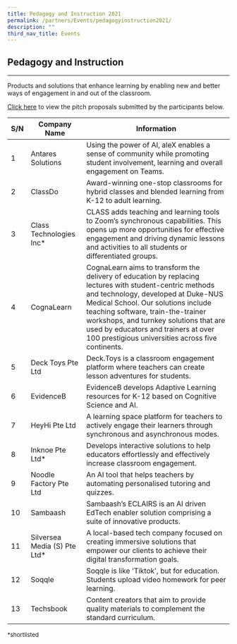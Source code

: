 ```yaml
---
title: Pedagogy and Instruction 2021
permalink: /partners/Events/pedagogyinstruction2021/
description: ""
third_nav_title: Events
---
```

<h2>Pedagogy and Instruction</h2> <hr> 

<p>Products and solutions that enhance learning by enabling new and better ways of engagement in and out of the classroom.</p> <p><a target="_blank" href="https://go.gov.sg/slspd2021-pi">Click here</a> to view the pitch proposals submitted by the participants below.</p>

   
<table>
  <thead>
    <tr>
      <th>S/N</th>
      <th>Company Name</th>
      <th>Information</th>
    </tr>
  </thead>
  <tbody>
    <tr>
      <td>1</td>
      <td>Antares Solutions</td>
      <td>Using the power of AI, aleX enables a sense of community while promoting student involvement, learning and overall engagement on Teams.</td>
    </tr>
    <tr>
      <td>2</td>
      <td>ClassDo</td>
      <td>Award-winning one-stop classrooms for hybrid classes and blended learning from K-12 to adult learning.</td>
    </tr>
    <tr>
      <td>3</td>
      <td>Class Technologies Inc*</td>
      <td>CLASS adds teaching and learning tools to Zoom’s synchronous capabilities. This opens up more opportunities for effective engagement and driving dynamic lessons and activities to all students or differentiated groups.</td>
    </tr>
    <tr>
      <td>4</td>
      <td>CognaLearn</td>
      <td>CognaLearn aims to transform the delivery of education by replacing lectures with student-centric methods and technology, developed at Duke-NUS Medical School. Our solutions include teaching software, train-the-trainer workshops, and turnkey solutions that are used by educators and trainers at over 100 prestigious universities across five continents.</td>
    </tr>
    <tr>
      <td>5</td>
      <td>Deck Toys Pte Ltd</td>
      <td>Deck.Toys is a classroom engagement platform where teachers can create lesson adventures for students.</td>
    </tr>
    <tr>
      <td>6</td>
      <td>EvidenceB</td>
      <td>EvidenceB develops Adaptive Learning resources for K-12 based on Cognitive Science and AI.</td>
    </tr>
    <tr>
      <td>7</td>
      <td>HeyHi Pte Ltd</td>
      <td>A learning space platform for teachers to actively engage their learners through synchronous and asynchronous modes.</td>
    </tr>
    <tr>
      <td>8</td>
      <td>Inknoe Pte Ltd*</td>
      <td>Develops interactive solutions to help educators effortlessly and effectively increase classroom engagement.</td>
    </tr>
    <tr>
      <td>9</td>
      <td>Noodle Factory Pte Ltd</td>
      <td>An AI tool that helps teachers by automating personalised tutoring and quizzes.</td>
    </tr>
    <tr>
      <td>10</td>
      <td>Sambaash</td>
      <td>Sambaash’s ECLAIRS is an AI driven EdTech enabler solution comprising a suite of innovative products.</td>
    </tr>
    <tr>
      <td>11</td>
      <td>Silversea Media (S) Pte Ltd*</td>
      <td>A local-based tech company focused on creating immersive solutions that empower our clients to achieve their digital transformation goals.</td>
    </tr>
    <tr>
      <td>12</td>
      <td>Soqqle</td>
      <td>Soqqle is like 'Tiktok', but for education. Students upload video homework for peer learning.</td>
    </tr>
    <tr>
      <td>13</td>
      <td>Techsbook</td>
      <td>Content creators that aim to provide quality materials to complement the standard curriculum.</td>
</tr></tbody></table>
<font size="2">*shortlisted</font>
